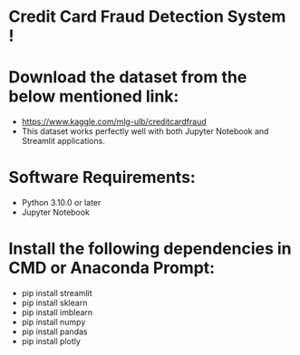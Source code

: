 # Credit Card Fraud Detection System !

# Download the dataset from the below mentioned link: 
* https://www.kaggle.com/mlg-ulb/creditcardfraud
* This dataset works perfectly well with both Jupyter Notebook and Streamlit applications.

# Software Requirements:
* Python 3.10.0 or later
* Jupyter Notebook

# Install the following dependencies in CMD or Anaconda Prompt:
* pip install streamlit
* pip install sklearn
* pip install imblearn
* pip install numpy
* pip install pandas
* pip install plotly
